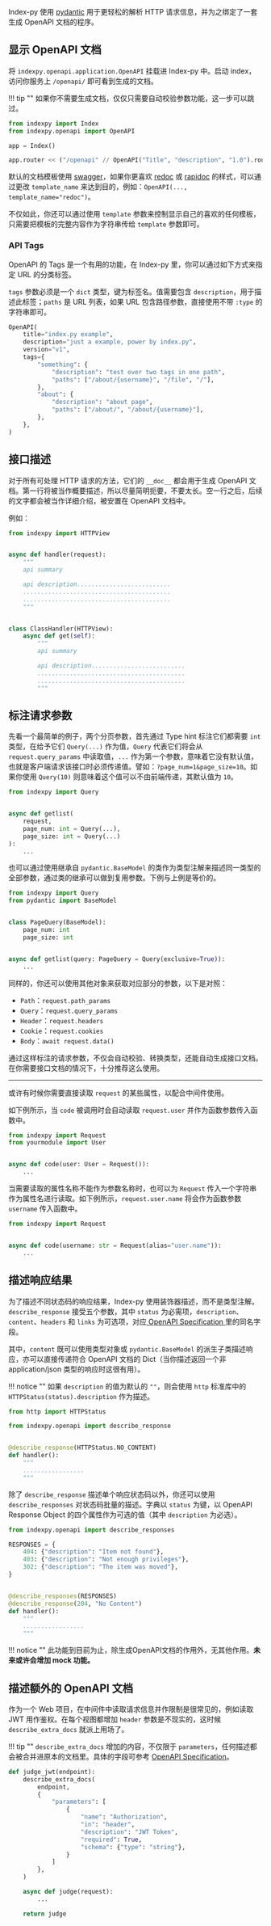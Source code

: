 Index-py 使用 [pydantic](https://pydantic-docs.helpmanual.io/) 用于更轻松的解析 HTTP 请求信息，并为之绑定了一套生成 OpenAPI 文档的程序。

## 显示 OpenAPI 文档

将 `indexpy.openapi.application.OpenAPI` 挂载进 Index-py 中。启动 index，访问你服务上 `/openapi/` 即可看到生成的文档。

!!! tip ""
    如果你不需要生成文档，仅仅只需要自动校验参数功能，这一步可以跳过。

```python
from indexpy import Index
from indexpy.openapi import OpenAPI

app = Index()

app.router << ("/openapi" // OpenAPI("Title", "description", "1.0").routes)
```

默认的文档模板使用 [swagger](https://swagger.io/tools/swagger-ui/)，如果你更喜欢 [redoc](https://github.com/Redocly/redoc) 或 [rapidoc](https://mrin9.github.io/RapiDoc/) 的样式，可以通过更改 `template_name` 来达到目的，例如：`OpenAPI(..., template_name="redoc")`。

不仅如此，你还可以通过使用 `template` 参数来控制显示自己的喜欢的任何模板，只需要把模板的完整内容作为字符串传给 `template` 参数即可。

### API Tags

OpenAPI 的 Tags 是一个有用的功能，在 Index-py 里，你可以通过如下方式来指定 URL 的分类标签。

`tags` 参数必须是一个 `dict` 类型，键为标签名。值需要包含 `description`，用于描述此标签；`paths` 是 URL 列表，如果 URL 包含路径参数，直接使用不带 `:type` 的字符串即可。

```python
OpenAPI(
    title="index.py example",
    description="just a example, power by index.py",
    version="v1",
    tags={
        "something": {
            "description": "test over two tags in one path",
            "paths": ["/about/{username}", "/file", "/"],
        },
        "about": {
            "description": "about page",
            "paths": ["/about/", "/about/{username}"],
        },
    },
)
```

## 接口描述

对于所有可处理 HTTP 请求的方法，它们的 `__doc__` 都会用于生成 OpenAPI 文档。第一行将被当作概要描述，所以尽量简明扼要，不要太长。空一行之后，后续的文字都会被当作详细介绍，被安置在 OpenAPI 文档中。

例如：

```python
from indexpy import HTTPView


async def handler(request):
    """
    api summary

    api description..........................
    .........................................
    .........................................
    """


class ClassHandler(HTTPView):
    async def get(self):
        """
        api summary

        api description..........................
        .........................................
        .........................................
        """
```

## 标注请求参数

先看一个最简单的例子，两个分页参数，首先通过 Type hint 标注它们都需要 `int` 类型，在给予它们 `Query(...)` 作为值，`Query` 代表它们将会从 `request.query_params` 中读取值，`...` 作为第一个参数，意味着它没有默认值，也就是客户端请求该接口时必须传递值。譬如：`?page_num=1&page_size=10`。如果你使用 `Query(10)` 则意味着这个值可以不由前端传递，其默认值为 `10`。

```python
from indexpy import Query


async def getlist(
    request,
    page_num: int = Query(...),
    page_size: int = Query(...)
):
    ...
```

也可以通过使用继承自 `pydantic.BaseModel` 的类作为类型注解来描述同一类型的全部参数，通过类的继承可以做到复用参数。下例与上例是等价的。

```python
from indexpy import Query
from pydantic import BaseModel


class PageQuery(BaseModel):
    page_num: int
    page_size: int


async def getlist(query: PageQuery = Query(exclusive=True)):
    ...
```

同样的，你还可以使用其他对象来获取对应部分的参数，以下是对照：

- `Path`：`request.path_params`
- `Query`：`request.query_params`
- `Header`：`request.headers`
- `Cookie`：`request.cookies`
- `Body`：`await request.data()`

通过这样标注的请求参数，不仅会自动校验、转换类型，还能自动生成接口文档。在你需要接口文档的情况下，十分推荐这么使用。

---

或许有时候你需要直接读取 `request` 的某些属性，以配合中间件使用。

如下例所示，当 `code` 被调用时会自动读取 `request.user` 并作为函数参数传入函数中。

```python
from indexpy import Request
from yourmodule import User


async def code(user: User = Request()):
    ...
```

当需要读取的属性名称不能作为参数名称时，也可以为 `Request` 传入一个字符串作为属性名进行读取。如下例所示，`request.user.name` 将会作为函数参数 `username` 传入函数中。

```python
from indexpy import Request


async def code(username: str = Request(alias="user.name")):
    ...
```

## 描述响应结果

为了描述不同状态码的响应结果，Index-py 使用装饰器描述，而不是类型注解。`describe_response` 接受五个参数，其中 `status` 为必需项，`description`、`content`、`headers` 和 `links` 为可选项，对应[ OpenAPI Specification ](https://github.com/OAI/OpenAPI-Specification/blob/master/versions/3.0.0.md#responseObject)里的同名字段。

其中，`content` 既可以使用类型对象或 `pydantic.BaseModel` 的派生子类描述响应，亦可以直接传递符合 OpenAPI 文档的 Dict（当你描述返回一个非 application/json 类型的响应时这很有用）。

!!! notice ""
    如果 `description` 的值为默认的 `""`，则会使用 `http` 标准库中的 `HTTPStatus(status).description` 作为描述。

```python
from http import HTTPStatus

from indexpy.openapi import describe_response


@describe_response(HTTPStatus.NO_CONTENT)
def handler():
    """
    .................
    """
```

除了 `describe_response` 描述单个响应状态码以外，你还可以使用 `describe_responses` 对状态码批量的描述。字典以 `status` 为键，以 OpenAPI Response Object 的四个属性作为可选的值（其中 `description` 为必选）。

```python
from indexpy.openapi import describe_responses

RESPONSES = {
    404: {"description": "Item not found"},
    403: {"description": "Not enough privileges"},
    302: {"description": "The item was moved"},
}


@describe_responses(RESPONSES)
@describe_response(204, "No Content")
def handler():
    """
    .................
    """
```

!!! notice ""
    此功能到目前为止，除生成OpenAPI文档的作用外，无其他作用。**未来或许会增加 mock 功能。**

## 描述额外的 OpenAPI 文档

作为一个 Web 项目，在中间件中读取请求信息并作限制是很常见的，例如读取 JWT 用作鉴权。在每个视图都增加 `header` 参数是不现实的，这时候 `describe_extra_docs` 就派上用场了。

!!! tip ""
    `describe_extra_docs` 增加的内容，不仅限于 `parameters`，任何描述都会被合并进原本的文档里。具体的字段可参考 [OpenAPI Specification](https://github.com/OAI/OpenAPI-Specification/blob/master/versions/3.0.0.md#operationObject)。

```python
def judge_jwt(endpoint):
    describe_extra_docs(
        endpoint,
        {
            "parameters": [
                {
                    "name": "Authorization",
                    "in": "header",
                    "description": "JWT Token",
                    "required": True,
                    "schema": {"type": "string"},
                }
            ]
        },
    )

    async def judge(request):
        ...

    return judge
```
